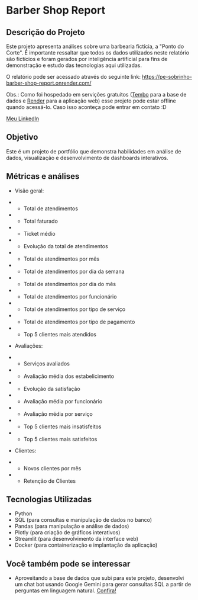# Barber Shop Report

## Descrição do Projeto

Este projeto apresenta análises sobre uma barbearia fictícia, a "Ponto do Corte". É importante ressaltar que todos os dados utilizados neste relatório são fictícios e foram gerados por inteligência artificial para fins de demonstração e estudo das tecnologias aqui utilizadas.

O relatório pode ser acessado através do seguinte link:
https://pe-sobrinho-barber-shop-report.onrender.com/

Obs.: Como foi hospedado em servições gratuitos ([Tembo](https://tembo.io/) para a base de dados e [Render](https://render.com/) para a aplicação web) esse projeto pode estar offline quando acessá-lo. Caso isso aconteça pode entrar em contato :D

[Meu LinkedIn](https://www.linkedin.com/in/pedro-sobrinho-data/)
## Objetivo

Este é um projeto de portfólio que demonstra habilidades em análise de dados, visualização e desenvolvimento de dashboards interativos.

## Métricas e análises

- Visão geral:
- - Total de atendimentos
- - Total faturado
- - Ticket médio
- - Evolução da total de atendimentos
- - Total de atendimentos por mês
- - Total de atendimentos por dia da semana
- - Total de atendimentos por dia do mês
- - Total de atendimentos por funcionário
- - Total de atendimentos por tipo de serviço
- - Total de atendimentos por tipo de pagamento
- - Top 5 clientes mais atendidos

- Avaliações:
- - Serviços avaliados
- - Avaliação média dos estabelicimento
- - Evolução da satisfação
- - Avaliação média por funcionário
- - Avaliação média por serviço
- - Top 5 clientes mais insatisfeitos
- - Top 5 clientes mais satisfeitos

- Clientes:
- - Novos clientes por mês
- - Retenção de Clientes

## Tecnologias Utilizadas

- Python
- SQL (para consultas e manipulação de dados no banco)
- Pandas (para manipulação e análise de dados)
- Plotly (para criação de gráficos interativos)
- Streamlit (para desenvolvimento da interface web)
- Docker (para containerização e implantação da aplicação)

## Você também pode se interessar
- Aproveitando a base de dados que subi para este projeto, desenvolvi um chat bot usando Google Gemini para gerar consultas SQL a partir de perguntas em linguagem natural. [Confira!](https://github.com/PeSobrinho/text_to_sql/tree/main)